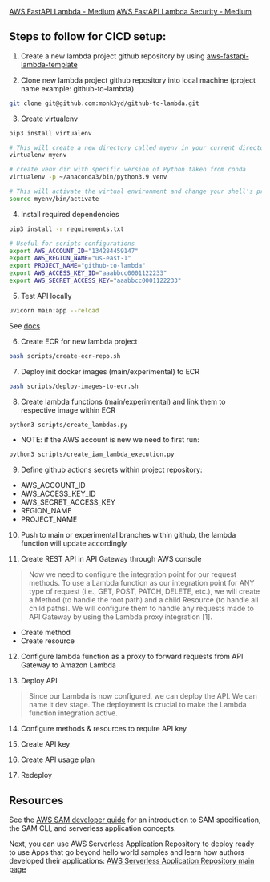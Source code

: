 [AWS FastAPI Lambda - Medium](https://medium.com/towards-data-science/fastapi-aws-robust-api-part-1-f67ae47390f9)
[AWS FastAPI Lambda Security - Medium](https://towardsdatascience.com/fastapi-aws-secure-api-part-2-1123bff28b55)

## Steps to follow for CICD setup:

1. Create a new lambda project github repository by using [aws-fastapi-lambda-template](https://github.com/monk3yd/aws-fastapi-lambda-template)

2. Clone new lambda project github repository into local machine (project name example: github-to-lambda)
```bash
git clone git@github.com:monk3yd/github-to-lambda.git
```

3. Create virtualenv
```bash
pip3 install virtualenv

# This will create a new directory called myenv in your current directory, which contains a new Python environment.
virtualenv myenv

# create venv dir with specific version of Python taken from conda
virtualenv -p ~/anaconda3/bin/python3.9 venv

# This will activate the virtual environment and change your shell's prompt to indicate that you're using the new environment.
source myenv/bin/activate 
```

4. Install required dependencies
```bash
pip3 install -r requirements.txt

# Useful for scripts configurations
export AWS_ACCOUNT_ID="134284459147"
export AWS_REGION_NAME="us-east-1"
export PROJECT_NAME="github-to-lambda"
export AWS_ACCESS_KEY_ID="aaabbcc0001122233"
export AWS_SECRET_ACCESS_KEY="aaabbcc0001122233"
```

5. Test API locally
```bash
uvicorn main:app --reload
```
See [docs](http://localhost:8000/docs)

6. Create ECR for new lambda project
```bash
bash scripts/create-ecr-repo.sh
```

7. Deploy init docker images (main/experimental) to ECR
```bash
bash scripts/deploy-images-to-ecr.sh
```

8. Create lambda functions (main/experimental) and link them to respective image within ECR
```bash
python3 scripts/create_lambdas.py
```

* NOTE: if the AWS account is new we need to first run:
```bash
python3 scripts/create_iam_lambda_execution.py
```

9. Define github actions secrets within project repository:
  - AWS_ACCOUNT_ID
  - AWS_ACCESS_KEY_ID
  - AWS_SECRET_ACCESS_KEY
  - REGION_NAME
  - PROJECT_NAME

10. Push to main or experimental branches within github, the lambda function will update accordingly

11. Create REST API in API Gateway through AWS console
> Now we need to configure the integration point for our request methods. To use a Lambda function as our integration point for ANY type of request (i.e., GET, POST, PATCH, DELETE, etc.), we will create a Method (to handle the root path) and a child Resource (to handle all child paths). We will configure them to handle any requests made to API Gateway by using the Lambda proxy integration [1].

  - Create method
  - Create resource

12. Configure lambda function as a proxy to forward requests from API Gateway to Amazon Lambda

13. Deploy API
> Since our Lambda is now configured, we can deploy the API. We can name it dev stage. The deployment is crucial to make the Lambda function integration active.

14. Configure methods & resources to require API key

15. Create API key

16. Create API usage plan

17. Redeploy

## Resources
See the [AWS SAM developer guide](https://docs.aws.amazon.com/serverless-application-model/latest/developerguide/what-is-sam.html) for an introduction to SAM specification, the SAM CLI, and serverless application concepts.

Next, you can use AWS Serverless Application Repository to deploy ready to use Apps that go beyond hello world samples and learn how authors developed their applications: [AWS Serverless Application Repository main page](https://aws.amazon.com/serverless/serverlessrepo/)


